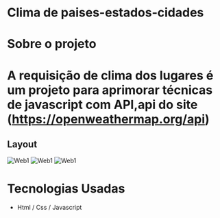 # Clima de paises-estados-cidades

# Sobre o projeto

# A requisição de clima dos lugares é um projeto para aprimorar técnicas de javascript com API,api do site (https://openweathermap.org/api)

## Layout

![Web1](https://github.com/darlanbbs/imgs/blob/main/images%20clima/clima.png)
![Web1](https://github.com/darlanbbs/imgs/blob/main/images%20clima/loading%20clima.png)
![Web1](https://github.com/darlanbbs/imgs/blob/main/images%20clima/erro%20clima.png)
# Tecnologias Usadas

- Html / Css / Javascript 
